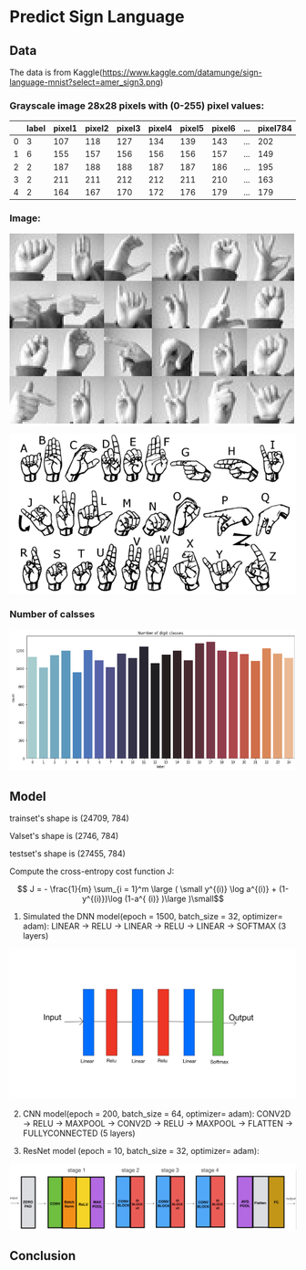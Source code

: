 # Predict Sign Language

## Data

The data is from Kaggle(https://www.kaggle.com/datamunge/sign-language-mnist?select=amer_sign3.png)

### Grayscale image 28x28 pixels with (0-255) pixel values:

||label|pixel1|pixel2|pixel3|pixel4|pixel5|pixel6|...|pixel784|
| --- | --- | --- | --- | --- | --- | --- | --- | --- | --- |
|0|3|107|118|127|134|139|143|...|202|
|1|6|155|157|156|156|156|157|...|149|
|2|2|187|188|188|187|187|186|...|195|
|3|2|211|211|212|212|211|210|...|163|
|4|2|164|167|170|172|176|179|...|179|

### Image:

![sign1](https://github.com/Martinyeh81/CNN/blob/main/images/amer_sign3.png)

![sign2](https://github.com/Martinyeh81/CNN/blob/main/images/american_sign_language.png)

### Number of calsses

![sign3](https://github.com/Martinyeh81/CNN/blob/main/images/number_classes.png)

## Model

trainset's shape is (24709, 784)

Valset's shape is (2746, 784)

testset's shape is (27455, 784)

Compute the cross-entropy cost function J:

$$ J = - \frac{1}{m}  \sum_{i = 1}^m  \large ( \small y^{(i)} \log a^{(i)} + (1-y^{(i)})\log (1-a^{ (i)} )\large )\small$$

1. Simulated the DNN model(epoch = 1500, batch_size = 32, optimizer= adam): LINEAR -> RELU -> LINEAR -> RELU -> LINEAR -> SOFTMAX (3 layers)

![sign4](https://github.com/Martinyeh81/CNN/blob/main/images/DNN_layer.png)

2. CNN model(epoch = 200, batch_size = 64, optimizer= adam): CONV2D -> RELU -> MAXPOOL -> CONV2D -> RELU -> MAXPOOL -> FLATTEN -> FULLYCONNECTED (5 layers)

3. ResNet model (epoch = 10, batch_size = 32, optimizer= adam):

![sign6](https://github.com/Martinyeh81/CNN/blob/main/images/Resnet.png)

## Conclusion

